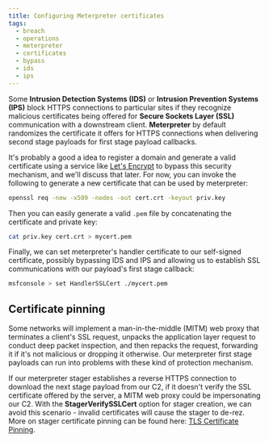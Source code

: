 ```yaml
---
title: Configuring Meterpreter certificates
tags:
  - breach
  - operations
  - meterpreter
  - certificates
  - bypass
  - ids
  - ips
---
```


Some **Intrusion Detection Systems (IDS)** or **Intrusion Prevention Systems
(IPS)** block HTTPS connections to particular sites if they recognize malicious
certificates being offered for **Secure Sockets Layer (SSL)** communication with
a downstream client. **Meterpreter** by default randomizes the certificate it
offers for HTTPS connections when delivering second stage payloads for first
stage payload callbacks.

It's probably a good a idea to register a domain and generate a valid
certificate using a service like [Let's Encrypt]() to bypass this security
mechanism, and we'll discuss that later. For now, you can invoke the following
to generate a new certificate that can be used by meterpreter:

```bash
openssl req -new -x509 -nodes -out cert.crt -keyout priv.key
```

Then you can easily generate a valid `.pem` file by concatenating the
certificate and private key:

```bash
cat priv.key cert.crt > mycert.pem
```

Finally, we can set meterpreter's handler certificate to our self-signed
certificate, possibly bypassing IDS and IPS and allowing us to establish SSL
communications with our payload's first stage callback:

```bash
msfconsole > set HandlerSSLCert ./mycert.pem
```

## Certificate pinning

Some networks will implement a man-in-the-middle (MITM) web proxy that
terminates a client's SSL request, unpacks the application layer request to
conduct deep packet inspection, and then repacks the request, forwarding it if
it's not malicious or dropping it otherwise. Our meterpreter first stage
payloads can run into problems with these kind of protection mechanism.

If our meterpreter stager establishes a reverse HTTPS connection to download the
next stage payload from our C2, if it doesn't verify the SSL certificate offered
by the server, a MITM web proxy could be impersonating our C2. With the
**StagerVerifySSLCert** option for stager creation, we can avoid this scenario -
invalid certificates will cause the stager to de-rez. More on stager certificate
pinning can be found here:
[TLS Certificate Pinning](https://docs.metasploit.com/docs/using-metasploit/advanced/meterpreter/meterpreter-http-communication.html#tls-certificate-pinning).
